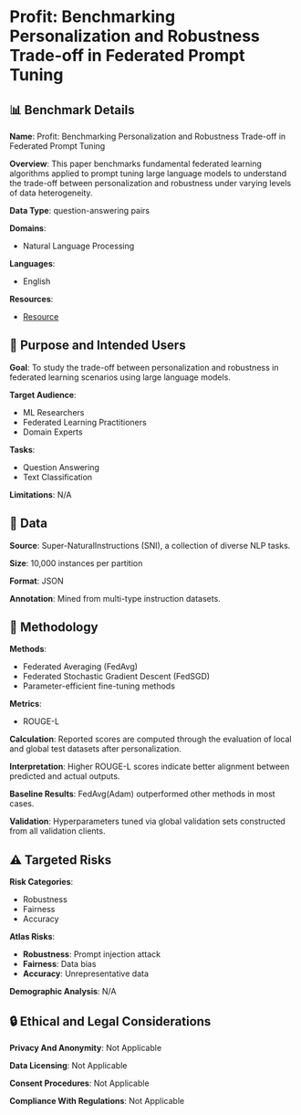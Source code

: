# Profit: Benchmarking Personalization and Robustness Trade-off in Federated Prompt Tuning

## 📊 Benchmark Details

**Name**: Profit: Benchmarking Personalization and Robustness Trade-off in Federated Prompt Tuning

**Overview**: This paper benchmarks fundamental federated learning algorithms applied to prompt tuning large language models to understand the trade-off between personalization and robustness under varying levels of data heterogeneity.

**Data Type**: question-answering pairs

**Domains**:
- Natural Language Processing

**Languages**:
- English

**Resources**:
- [Resource](https://arxiv.org/abs/2310.04627)

## 🎯 Purpose and Intended Users

**Goal**: To study the trade-off between personalization and robustness in federated learning scenarios using large language models.

**Target Audience**:
- ML Researchers
- Federated Learning Practitioners
- Domain Experts

**Tasks**:
- Question Answering
- Text Classification

**Limitations**: N/A

## 💾 Data

**Source**: Super-NaturalInstructions (SNI), a collection of diverse NLP tasks.

**Size**: 10,000 instances per partition

**Format**: JSON

**Annotation**: Mined from multi-type instruction datasets.

## 🔬 Methodology

**Methods**:
- Federated Averaging (FedAvg)
- Federated Stochastic Gradient Descent (FedSGD)
- Parameter-efficient fine-tuning methods

**Metrics**:
- ROUGE-L

**Calculation**: Reported scores are computed through the evaluation of local and global test datasets after personalization.

**Interpretation**: Higher ROUGE-L scores indicate better alignment between predicted and actual outputs.

**Baseline Results**: FedAvg(Adam) outperformed other methods in most cases.

**Validation**: Hyperparameters tuned via global validation sets constructed from all validation clients.

## ⚠️ Targeted Risks

**Risk Categories**:
- Robustness
- Fairness
- Accuracy

**Atlas Risks**:
- **Robustness**: Prompt injection attack
- **Fairness**: Data bias
- **Accuracy**: Unrepresentative data

**Demographic Analysis**: N/A

## 🔒 Ethical and Legal Considerations

**Privacy And Anonymity**: Not Applicable

**Data Licensing**: Not Applicable

**Consent Procedures**: Not Applicable

**Compliance With Regulations**: Not Applicable
